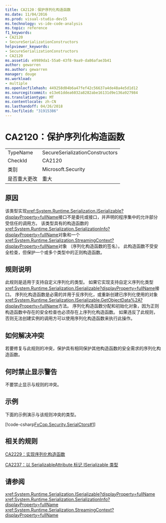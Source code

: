 ```yaml
---
title: CA2120：保护序列化构造函数
ms.date: 11/04/2016
ms.prod: visual-studio-dev15
ms.technology: vs-ide-code-analysis
ms.topic: reference
f1_keywords:
- CA2120
- SecureSerializationConstructors
helpviewer_keywords:
- SecureSerializationConstructors
- CA2120
ms.assetid: e9989da1-55a0-43f8-9aa9-da86afae3b41
author: gewarren
ms.author: gewarren
manager: douge
ms.workload:
- multiple
ms.openlocfilehash: 449258d04b6a47fef42c56637a4de48a4e5d1d12
ms.sourcegitcommit: e13e61ddea6032a8282abe16131d9e136a927984
ms.translationtype: MT
ms.contentlocale: zh-CN
ms.lasthandoff: 04/26/2018
ms.locfileid: "31915386"
---
```

# <a name="ca2120-secure-serialization-constructors"></a>CA2120：保护序列化构造函数
|||
|-|-|
|TypeName|SecureSerializationConstructors|
|CheckId|CA2120|
|类别|Microsoft.Security|
|是否重大更改|重大|

## <a name="cause"></a>原因
 该类型实现<xref:System.Runtime.Serialization.ISerializable?displayProperty=fullName>接口不是委托或接口，并声明的程序集中的允许部分受信任的调用方。 该类型具有的构造函数的<xref:System.Runtime.Serialization.SerializationInfo?displayProperty=fullName>对象和一个<xref:System.Runtime.Serialization.StreamingContext?displayProperty=fullName>对象 （序列化构造函数的签名）。 此构造函数不受安全检查，但保护一个或多个类型中的正则构造函数。

## <a name="rule-description"></a>规则说明
 此规则是适用于支持自定义序列化的类型。 如果它实现支持自定义序列化类型<xref:System.Runtime.Serialization.ISerializable?displayProperty=fullName>接口。 序列化构造函数是必需的并用于反序列化，或重新创建已序列化使用的对象<xref:System.Runtime.Serialization.ISerializable.GetObjectData%2A?displayProperty=fullName>方法。 序列化构造函数分配和初始化对象，因为正则构造函数中存在的安全检查也必须存在上序列化构造函数。 如果违反了此规则，否则无法创建实例的调用方可以使用序列化构造函数来执行此操作。

## <a name="how-to-fix-violations"></a>如何解决冲突
 若要修复与此规则的冲突，保护具有相同保护其他构造函数的安全需求的序列化构造函数。

## <a name="when-to-suppress-warnings"></a>何时禁止显示警告
 不要禁止显示与规则的冲突。

## <a name="example"></a>示例
 下面的示例演示与该规则冲突的类型。

 [!code-csharp[FxCop.Security.SerialCtors#1](../code-quality/codesnippet/CSharp/ca2120-secure-serialization-constructors_1.cs)]

## <a name="related-rules"></a>相关的规则
 [CA2229：实现序列化构造函数](../code-quality/ca2229-implement-serialization-constructors.md)

 [CA2237：以 SerializableAttribute 标记 ISerializable 类型](../code-quality/ca2237-mark-iserializable-types-with-serializableattribute.md)

## <a name="see-also"></a>请参阅
 <xref:System.Runtime.Serialization.ISerializable?displayProperty=fullName> <xref:System.Runtime.Serialization.SerializationInfo?displayProperty=fullName> <xref:System.Runtime.Serialization.StreamingContext?displayProperty=fullName>
